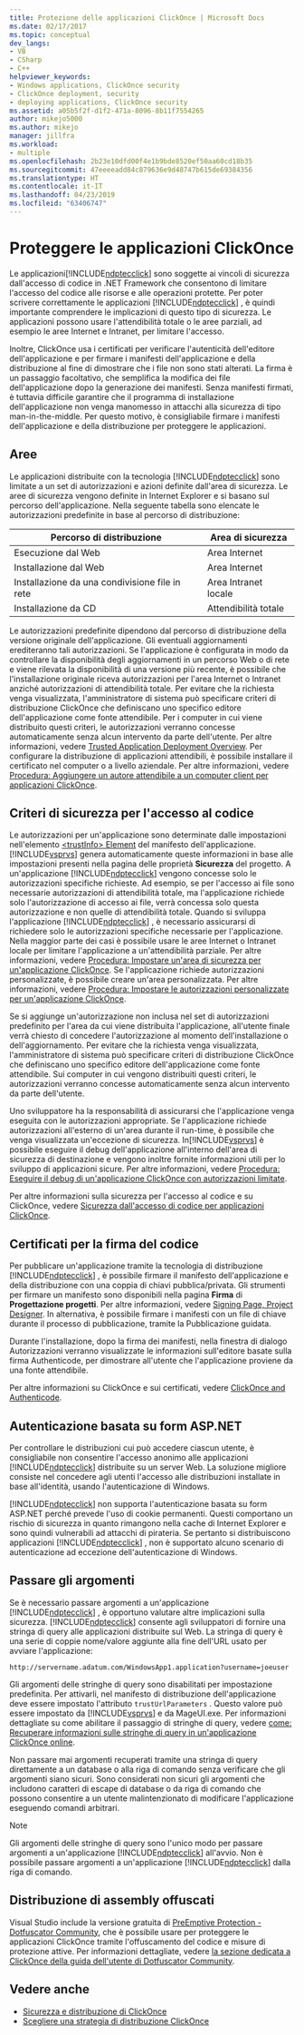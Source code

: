 ```yaml
---
title: Protezione delle applicazioni ClickOnce | Microsoft Docs
ms.date: 02/17/2017
ms.topic: conceptual
dev_langs:
- VB
- CSharp
- C++
helpviewer_keywords:
- Windows applications, ClickOnce security
- ClickOnce deployment, security
- deploying applications, ClickOnce security
ms.assetid: a05b5f2f-d1f2-471a-8096-8b11f7554265
author: mikejo5000
ms.author: mikejo
manager: jillfra
ms.workload:
- multiple
ms.openlocfilehash: 2b23e10dfd00f4e1b9bde8520ef50aa60cd18b35
ms.sourcegitcommit: 47eeeeadd84c879636e9d48747b615de69384356
ms.translationtype: HT
ms.contentlocale: it-IT
ms.lasthandoff: 04/23/2019
ms.locfileid: "63406747"
---
```

# <a name="secure-clickonce-applications"></a>Proteggere le applicazioni ClickOnce
Le applicazioni[!INCLUDE[ndptecclick](../deployment/includes/ndptecclick_md.md)] sono soggette ai vincoli di sicurezza dall'accesso di codice in .NET Framework che consentono di limitare l'accesso del codice alle risorse e alle operazioni protette. Per poter scrivere correttamente le applicazioni [!INCLUDE[ndptecclick](../deployment/includes/ndptecclick_md.md)] , è quindi importante comprendere le implicazioni di questo tipo di sicurezza. Le applicazioni possono usare l'attendibilità totale o le aree parziali, ad esempio le aree Internet e Intranet, per limitare l'accesso.

 Inoltre, ClickOnce usa i certificati per verificare l'autenticità dell'editore dell'applicazione e per firmare i manifesti dell'applicazione e della distribuzione al fine di dimostrare che i file non sono stati alterati. La firma è un passaggio facoltativo, che semplifica la modifica dei file dell'applicazione dopo la generazione dei manifesti. Senza manifesti firmati, è tuttavia difficile garantire che il programma di installazione dell'applicazione non venga manomesso in attacchi alla sicurezza di tipo man-in-the-middle. Per questo motivo, è consigliabile firmare i manifesti dell'applicazione e della distribuzione per proteggere le applicazioni.

## <a name="zones"></a>Aree
 Le applicazioni distribuite con la tecnologia [!INCLUDE[ndptecclick](../deployment/includes/ndptecclick_md.md)] sono limitate a un set di autorizzazioni e azioni definite dall'area di sicurezza. Le aree di sicurezza vengono definite in Internet Explorer e si basano sul percorso dell'applicazione. Nella seguente tabella sono elencate le autorizzazioni predefinite in base al percorso di distribuzione:

|Percorso di distribuzione|Area di sicurezza|
|-------------------------|-------------------|
|Esecuzione dal Web|Area Internet|
|Installazione dal Web|Area Internet|
|Installazione da una condivisione file in rete|Area Intranet locale|
|Installazione da CD|Attendibilità totale|

 Le autorizzazioni predefinite dipendono dal percorso di distribuzione della versione originale dell'applicazione. Gli eventuali aggiornamenti erediteranno tali autorizzazioni. Se l'applicazione è configurata in modo da controllare la disponibilità degli aggiornamenti in un percorso Web o di rete e viene rilevata la disponibilità di una versione più recente, è possibile che l'installazione originale riceva autorizzazioni per l'area Internet o Intranet anziché autorizzazioni di attendibilità totale. Per evitare che la richiesta venga visualizzata, l'amministratore di sistema può specificare criteri di distribuzione ClickOnce che definiscano uno specifico editore dell'applicazione come fonte attendibile. Per i computer in cui viene distribuito questi criteri, le autorizzazioni verranno concesse automaticamente senza alcun intervento da parte dell'utente. Per altre informazioni, vedere [Trusted Application Deployment Overview](../deployment/trusted-application-deployment-overview.md). Per configurare la distribuzione di applicazioni attendibili, è possibile installare il certificato nel computer o a livello aziendale. Per altre informazioni, vedere [Procedura: Aggiungere un autore attendibile a un computer client per applicazioni ClickOnce](../deployment/how-to-add-a-trusted-publisher-to-a-client-computer-for-clickonce-applications.md).

## <a name="code-access-security-policies"></a>Criteri di sicurezza per l'accesso al codice
 Le autorizzazioni per un'applicazione sono determinate dalle impostazioni nell'elemento [\<trustInfo> Element](../deployment/trustinfo-element-clickonce-application.md) del manifesto dell'applicazione. [!INCLUDE[vsprvs](../code-quality/includes/vsprvs_md.md)] genera automaticamente queste informazioni in base alle impostazioni presenti nella pagina delle proprietà **Sicurezza** del progetto. A un'applicazione [!INCLUDE[ndptecclick](../deployment/includes/ndptecclick_md.md)] vengono concesse solo le autorizzazioni specifiche richieste. Ad esempio, se per l'accesso ai file sono necessarie autorizzazioni di attendibilità totale, ma l'applicazione richiede solo l'autorizzazione di accesso ai file, verrà concessa solo questa autorizzazione e non quelle di attendibilità totale. Quando si sviluppa l'applicazione [!INCLUDE[ndptecclick](../deployment/includes/ndptecclick_md.md)] , è necessario assicurarsi di richiedere solo le autorizzazioni specifiche necessarie per l'applicazione. Nella maggior parte dei casi è possibile usare le aree Internet o Intranet locale per limitare l'applicazione a un'attendibilità parziale. Per altre informazioni, vedere [Procedura: Impostare un'area di sicurezza per un'applicazione ClickOnce](../deployment/how-to-set-a-security-zone-for-a-clickonce-application.md). Se l'applicazione richiede autorizzazioni personalizzate, è possibile creare un'area personalizzata. Per altre informazioni, vedere [Procedura: Impostare le autorizzazioni personalizzate per un'applicazione ClickOnce](../deployment/how-to-set-custom-permissions-for-a-clickonce-application.md).

 Se si aggiunge un'autorizzazione non inclusa nel set di autorizzazioni predefinito per l'area da cui viene distribuita l'applicazione, all'utente finale verrà chiesto di concedere l'autorizzazione al momento dell'installazione o dell'aggiornamento. Per evitare che la richiesta venga visualizzata, l'amministratore di sistema può specificare criteri di distribuzione ClickOnce che definiscano uno specifico editore dell'applicazione come fonte attendibile. Sui computer in cui vengono distribuiti questi criteri, le autorizzazioni verranno concesse automaticamente senza alcun intervento da parte dell'utente.

 Uno sviluppatore ha la responsabilità di assicurarsi che l'applicazione venga eseguita con le autorizzazioni appropriate. Se l'applicazione richiede autorizzazioni all'esterno di un'area durante il run-time, è possibile che venga visualizzata un'eccezione di sicurezza. In[!INCLUDE[vsprvs](../code-quality/includes/vsprvs_md.md)] è possibile eseguire il debug dell'applicazione all'interno dell'area di sicurezza di destinazione e vengono inoltre fornite informazioni utili per lo sviluppo di applicazioni sicure. Per altre informazioni, vedere [Procedura: Eseguire il debug di un'applicazione ClickOnce con autorizzazioni limitate](../deployment/how-to-debug-a-clickonce-application-with-restricted-permissions.md).

 Per altre informazioni sulla sicurezza per l'accesso al codice e su ClickOnce, vedere [Sicurezza dall'accesso di codice per applicazioni ClickOnce](../deployment/code-access-security-for-clickonce-applications.md).

## <a name="code-signing-certificates"></a>Certificati per la firma del codice
 Per pubblicare un'applicazione tramite la tecnologia di distribuzione [!INCLUDE[ndptecclick](../deployment/includes/ndptecclick_md.md)] , è possibile firmare il manifesto dell'applicazione e della distribuzione con una coppia di chiavi pubblica/privata. Gli strumenti per firmare un manifesto sono disponibili nella pagina **Firma** di **Progettazione progetti**. Per altre informazioni, vedere [Signing Page, Project Designer](../ide/reference/signing-page-project-designer.md). In alternativa, è possibile firmare i manifesti con un file di chiave durante il processo di pubblicazione, tramite la Pubblicazione guidata.

 Durante l'installazione, dopo la firma dei manifesti, nella finestra di dialogo Autorizzazioni verranno visualizzate le informazioni sull'editore basate sulla firma Authenticode, per dimostrare all'utente che l'applicazione proviene da una fonte attendibile.

 Per altre informazioni su ClickOnce e sui certificati, vedere [ClickOnce and Authenticode](../deployment/clickonce-and-authenticode.md).

## <a name="aspnet-form-based-authentication"></a>Autenticazione basata su form ASP.NET
 Per controllare le distribuzioni cui può accedere ciascun utente, è consigliabile non consentire l'accesso anonimo alle applicazioni [!INCLUDE[ndptecclick](../deployment/includes/ndptecclick_md.md)] distribuite su un server Web. La soluzione migliore consiste nel concedere agli utenti l'accesso alle distribuzioni installate in base all'identità, usando l'autenticazione di Windows.

 [!INCLUDE[ndptecclick](../deployment/includes/ndptecclick_md.md)] non supporta l'autenticazione basata su form ASP.NET perché prevede l'uso di cookie permanenti. Questi comportano un rischio di sicurezza in quanto rimangono nella cache di Internet Explorer e sono quindi vulnerabili ad attacchi di pirateria. Se pertanto si distribuiscono applicazioni [!INCLUDE[ndptecclick](../deployment/includes/ndptecclick_md.md)] , non è supportato alcuno scenario di autenticazione ad eccezione dell'autenticazione di Windows.

## <a name="pass-arguments"></a>Passare gli argomenti
 Se è necessario passare argomenti a un'applicazione [!INCLUDE[ndptecclick](../deployment/includes/ndptecclick_md.md)] , è opportuno valutare altre implicazioni sulla sicurezza. [!INCLUDE[ndptecclick](../deployment/includes/ndptecclick_md.md)] consente agli sviluppatori di fornire una stringa di query alle applicazioni distribuite sul Web. La stringa di query è una serie di coppie nome/valore aggiunte alla fine dell'URL usato per avviare l'applicazione:

 `http://servername.adatum.com/WindowsApp1.application?username=joeuser`

 Gli argomenti delle stringhe di query sono disabilitati per impostazione predefinita. Per attivarli, nel manifesto di distribuzione dell'applicazione deve essere impostato l'attributo `trustUrlParameters` . Questo valore può essere impostato da [!INCLUDE[vsprvs](../code-quality/includes/vsprvs_md.md)] e da MageUI.exe. Per informazioni dettagliate su come abilitare il passaggio di stringhe di query, vedere [come: Recuperare informazioni sulle stringhe di query in un'applicazione ClickOnce online](../deployment/how-to-retrieve-query-string-information-in-an-online-clickonce-application.md).

 Non passare mai argomenti recuperati tramite una stringa di query direttamente a un database o alla riga di comando senza verificare che gli argomenti siano sicuri. Sono considerati non sicuri gli argomenti che includono caratteri di escape di database o da riga di comando che possono consentire a un utente malintenzionato di modificare l'applicazione eseguendo comandi arbitrari.

> [!NOTE]
> Gli argomenti delle stringhe di query sono l'unico modo per passare argomenti a un'applicazione [!INCLUDE[ndptecclick](../deployment/includes/ndptecclick_md.md)] all'avvio. Non è possibile passare argomenti a un'applicazione [!INCLUDE[ndptecclick](../deployment/includes/ndptecclick_md.md)] dalla riga di comando.

## <a name="deploying-obfuscated-assemblies"></a>Distribuzione di assembly offuscati
 Visual Studio include la versione gratuita di [PreEmptive Protection - Dotfuscator Community](../ide/dotfuscator/index.md), che è possibile usare per proteggere le applicazioni ClickOnce tramite l'offuscamento del codice e misure di protezione attive.  Per informazioni dettagliate, vedere [la sezione dedicata a ClickOnce della guida dell'utente di Dotfuscator Community](https://www.preemptive.com/dotfuscator/ce/docs/help/5.27/advanced_clickonce.html).

## <a name="see-also"></a>Vedere anche
- [Sicurezza e distribuzione di ClickOnce](../deployment/clickonce-security-and-deployment.md)
- [Scegliere una strategia di distribuzione ClickOnce](../deployment/choosing-a-clickonce-deployment-strategy.md)